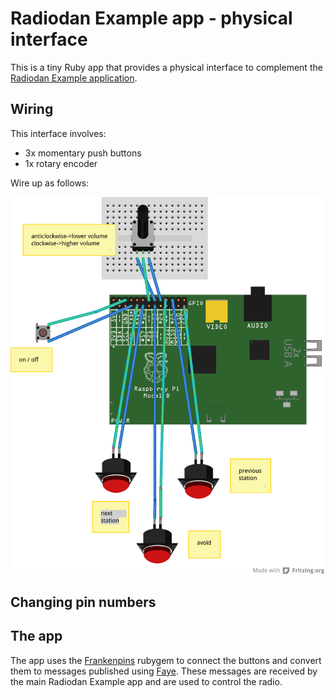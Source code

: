Radiodan Example app - physical interface
===

This is a tiny Ruby app that provides a physical interface to complement the [Radiodan Example application](https://github.com/radiodan/radiodan_example).

Wiring
---

This interface involves:
 - 3x momentary push buttons
 - 1x rotary encoder

Wire up as follows:

![](doc/wiring.png)

Changing pin numbers
---

The app
---

The app uses the [Frankenpins](https://github.com/radiodan/frankenpins) rubygem to connect the buttons and convert them to messages published using [Faye](http://faye.jcoglan.com/). These messages are received by the main Radiodan Example app and are used to control the radio.
